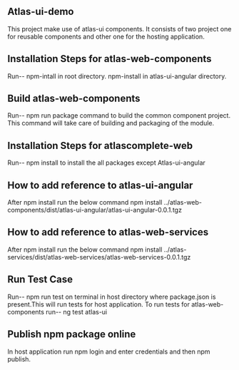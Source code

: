 
## Atlas-ui-demo

This project make use of atlas-ui components.
It consists of two project one for reusable components and other one for the hosting application.

## Installation Steps for atlas-web-components

Run-- 
npm-intall in root directory.
npm-install in atlas-ui-angular directory.

## Build atlas-web-components 
Run-- npm run package command to build the common component project.
This command will take care of building and packaging of the module.




## Installation Steps for atlascomplete-web
Run--
npm install to install the all packages except Atlas-ui-angular



## How to add reference to atlas-ui-angular
After npm install run the below command
npm install ../atlas-web-components/dist/atlas-ui-angular/atlas-ui-angular-0.0.1.tgz

## How to add reference to atlas-web-services
After npm install run the below command
npm install ../atlas-services/dist/atlas-web-services/atlas-web-services-0.0.1.tgz

## Run Test Case 
Run-- npm run test on terminal in host directory where package.json is present.This will run tests for host application.
To run tests for atlas-web-components run-- ng test atlas-ui

## Publish npm package online
 In host application run npm login and enter credentials and then npm publish.


